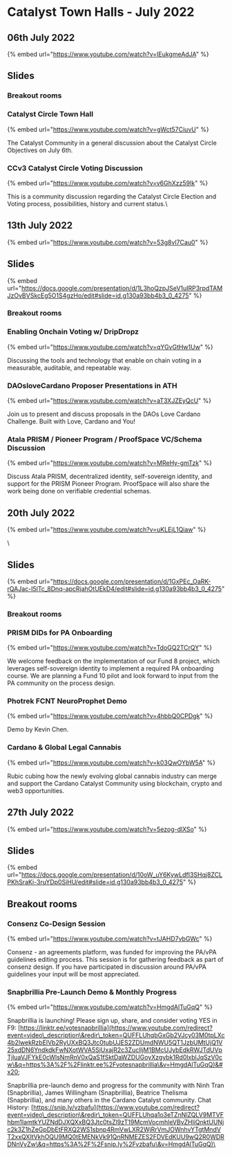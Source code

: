 # Catalyst Town Halls - July 2022

## 06th July 2022

{% embed url="https://www.youtube.com/watch?v=IEukgmeAdJA" %}

## Slides

### Breakout rooms

### Catalyst Circle Town Hall&#x20;

{% embed url="https://www.youtube.com/watch?v=gWct57CiuvU" %}

The Catalyst Community in a general discussion about the Catalyst Circle Objectives on July 6th.

### CCv3 Catalyst Circle Voting Discussion

{% embed url="https://www.youtube.com/watch?v=v6GhXzz59Ik" %}

This is a community discussion regarding the Catalyst Circle Election and Voting process, possibilities, history and current status.\


## 13th July 2022

{% embed url="https://www.youtube.com/watch?v=53g8vl7Cau0" %}

## Slides

{% embed url="https://docs.google.com/presentation/d/1L3hoQzpJSeV1uIRP3rpdTAMJzOvBVSkcEg5O1S4gzHo/edit#slide=id.g130a93bb4b3_0_4275" %}

### Breakout rooms&#x20;

### Enabling Onchain Voting w/ DripDropz

{% embed url="https://www.youtube.com/watch?v=qYGvGtHw1Uw" %}

Discussing the tools and technology that enable on chain voting in a measurable, auditable, and repeatable way.

### DAOsloveCardano Proposer Presentations in ATH

{% embed url="https://www.youtube.com/watch?v=aT3XJZEyQcU" %}

Join us to present and discuss proposals in the DAOs Love Cardano Challenge. Built with Love, Cardano and You!

### Atala PRISM / Pioneer Program / ProofSpace VC/Schema Discussion

{% embed url="https://www.youtube.com/watch?v=MReHy-gmTzk" %}

Discuss Atala PRISM, decentralized identity, self-sovereign identity, and support for the PRISM Pioneer Program. ProofSpace will also share the work being done on verifiable credential schemas.

## 20th July 2022

{% embed url="https://www.youtube.com/watch?v=uKLEjL1Qiaw" %}

\


## Slides

{% embed url="https://docs.google.com/presentation/d/1GxPEc_OaRK-rQAJac-I5lTc_8Dnq-apcRjahOtUEkD4/edit#slide=id.g130a93bb4b3_0_4275" %}

### Breakout rooms

### PRISM DIDs for PA Onboarding

{% embed url="https://www.youtube.com/watch?v=TdoGQ2TCrQY" %}

We welcome feedback on the implementation of our Fund 8 project, which leverages self-sovereign identity to implement a required PA onboarding course. We are planning a Fund 10 pilot and look forward to input from the PA community on the process design.

### Photrek FCNT NeuroProphet Demo

{% embed url="https://www.youtube.com/watch?v=4hbbQ0CPDgk" %}

Demo by Kevin Chen.

### Cardano & Global Legal Cannabis

{% embed url="https://www.youtube.com/watch?v=k03QwOYbW5A" %}

Rubic cubing how the newly evolving global cannabis industry can merge and support the Cardano Catalyst Community using blockchain, crypto and web3 opportunities.

## 27th July 2022

{% embed url="https://www.youtube.com/watch?v=5ezog-dlXSo" %}

## Slides

{% embed url="https://docs.google.com/presentation/d/10oW_uY6KywLdfI3SHqj8ZCLPKhSraKi-3ruYDp0SiHU/edit#slide=id.g130a93bb4b3_0_4275" %}

## Breakout rooms

### Consenz Co-Design Session

{% embed url="https://www.youtube.com/watch?v=tJAHD7vbGWc" %}

Consenz - an agreements platform, was funded for improving the PA/vPA guidelines editing process. This session is for gathering feedback as part of consenz design. If you have participated in discussion around PA/vPA guidelines your input will be most appreciated.

### Snapbrillia Pre-Launch Demo & Monthly Progress&#x20;

{% embed url="https://www.youtube.com/watch?v=HmgdAlTuGqQ" %}

Snapbrillia is launching! Please sign up, share, and consider voting YES in F9: [https://linktr.ee/votesnapbrillia](https://www.youtube.com/redirect?event=video\_description\&redir\_token=QUFFLUhqbGxGb2VJcy03M0tpLXc4b2lwekRzbElVb2RyUXxBQ3Jtc0tubUJES2ZDUmdNWU5QT1JzbUMtUjQ1V25xdDN6YndkdkFwNXotWVA5SjUxajR2c3ZuclljM1BMcUJybEdkRWJTdUVpTjluaVJFYkE0cWlsNmRnV0xQaS1fSktDaWZDUGoyXzgybk1Rd0lxblJqSzV0cw\&q=https%3A%2F%2Flinktr.ee%2Fvotesnapbrillia\&v=HmgdAlTuGqQ)&#x20;

Snapbrillia pre-launch demo and progress for the community with Ninh Tran (Snapbrillia), James Willingham (Snapbrillia), Beatrice Thelisma (Snapbrillia), and many others in the Cardano Catalyst community. Chat History: [https://snip.ly/vzbafu](https://www.youtube.com/redirect?event=video\_description\&redir\_token=QUFFLUhqa1o3eTZnNlZQLV9MTVFhbm1IamtkYUZNdDJXQXxBQ3Jtc0tsZl9zT19McmVocmhleVBvZHliQnktUUNjc2k3Z1hZeGpDbEtFRXQ2WS1sbnp4RmVwLXR2WjRrVmJOWnhvYTgtMndVT2xxQXItVkhOQU9MQ0tEMENkVk91QnRNMEZES2FDVEdKUU9wQ2R0WDRDNnVyZw\&q=https%3A%2F%2Fsnip.ly%2Fvzbafu\&v=HmgdAlTuGqQ)\
